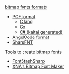 ﻿
[bitmap fonts formats](https://en.wikipedia.org/wiki/Computer_font)

- [PCF format](https://fontforge.org/docs/techref/pcf-format.html)
  - [C lang](https://github.com/notxx/pcf)
  - [Go](https://github.com/nareix/pcf)
  - [C# (kaitai generated)](http://formats.kaitai.io/pcf_font/csharp.html)
- [AngelCode format](https://www.codeproject.com/Articles/317694/AngelCode-bitmap-Font-Parsing-Using-Csharp)
- [SharpFNT](https://github.com/AuroraBertaOldham/SharpFNT)

Tools to create bitmap fonts
- [FontStashSharp](https://github.com/FontStashSharp/FontStashSharp)
- [XNA's Bitmap Font Maker](https://github.com/nkast/XNAGameStudio/wiki/Bitmap-Font-Maker)